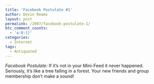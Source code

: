```yaml
---
title: 'Facebook Postulate #1'
author: Devin Reams
layout: post
permalink: /2007/facebook-postulate-1/
btc_comment_counts:
  - 'a:0:{}'
categories:
  - Internet
tags:
  - Antiquated
---
```

*Facebook Postulate:* If it&#8217;s not in your Mini-Feed it never happened. Seriously, it&#8217;s like a tree falling in a forest. Your new friends and group membership don&#8217;t make a sound!